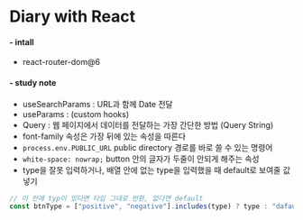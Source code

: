 # Diary with React

#### - intall

- react-router-dom@6

#### - study note

- useSearchParams : URL과 함께 Date 전달
- useParams : (custom hooks)
- Query : 웹 페이지에서 데이터를 전달하는 가장 간단한 방법 (Query String)
- font-family 속성은 가장 뒤에 있는 속성을 따른다
- `process.env.PUBLIC_URL` public directory 경로를 바로 쓸 수 있는 명령어
- `white-space: nowrap;` button 안의 글자가 두줄이 안되게 해주는 속성
- type을 잘못 입력하거나, 배열 안에 없는 type을 입력했을 때 default로 보여줄 값 넣기

```js
// 이 안에 typ이 있다면 타입 그대로 반환, 없다면 default
const btnType = ["positive", "negative"].includes(type) ? type : "dafault";
```
